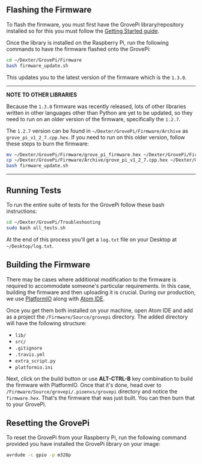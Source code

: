 ## Flashing the Firmware

To flash the firmware, you must first have the GrovePi library/repository installed so for this you must follow the [Getting Started guide](quickstart.md#how-to-install).

Once the library is installed on the Raspberry Pi, run the following commands to have the firmware flashed onto the GrovePi:

```bash
cd ~/Dexter/GrovePi/Firmware
bash firmware_update.sh
```
This updates you to the latest version of the firmware which is the `1.3.0`.

---
**NOTE TO OTHER LIBRARIES**

Because the `1.3.0` firmware was recently released, lots of other libraries written in other languages other than Python are yet to be updated, so
they need to run on an older version of the firmware, specifically the `1.2.7`.

The `1.2.7` version can be found in `~/Dexter/GrovePi/Firmware/Archive` as `grove_pi_v1_2_7.cpp.hex`. If you need to run on this older version, follow these steps to burn the firmware:
```bash
mv ~/Dexter/GrovePi/Firmware/grove_pi_firmware.hex ~/Dexter/GrovePi/Firmware/grove_pi_v1_3_0.hex.bak
cp ~/Dexter/GrovePi/Firmware/Archive/grove_pi_v1_2_7.cpp.hex ~/Dexter/GrovePi/Firmware/grove_pi_firmware.hex
bash firmware_update.sh
```

---

## Running Tests

To run the entire suite of tests for the GrovePi follow these bash instructions:
```bash
cd ~/Dexter/GrovePi/Troubleshooting
sudo bash all_tests.sh
```

At the end of this process you'll get a `log.txt` file on your Desktop at `~/Desktop/log.txt`.

## Building the Firmware

There may be cases where additional modification to the firmware is required to accommodate someone's particular requirements. In this case,
building the firmware and then uploading it is crucial. During our production, we use [PlatformIO](https://platformio.org/) along with [Atom IDE](https://atom.io/).

Once you get them both installed on your machine, open Atom IDE and add as a project the `/Firmware/Source/grovepi` directory. The added directory will have the following structure:

- `lib/`
- `src/`
- `.gitignore`
- `.travis.yml`
- `extra_script.py`
- `platformio.ini`

Next, click on the build button or use **ALT-CTRL-B** key combination to build the firmware with PlatformIO. Once that it's done, head over to `/Firmware/Source/grovepi/.pioenvs/grovepi` directory and notice the `firmware.hex`. That's the firmware that was just built. You can then burn that to your GrovePi.

## Resetting the GrovePi

To reset the GrovePi from your Raspberry Pi, run the following command provided you have installed the GrovePi library on your image:
```bash
avrdude -c gpio -p m328p
```

<!-- ## Enabling Software I2C

The GrovePi and the Raspberry Pi communicate over an I2C connection, but the problem with the Raspberry Pi's HW implementation has to do with the clock stretching mechanism. This mechanism is badly implemented and can lead to corrupted transfers with the GrovePi.

More details on this issue can be found on these tickets: [raspberrypi/linux/issues/254](https://github.com/raspberrypi/linux/issues/254) and [dexterind/grovepi/issues/411](https://github.com/DexterInd/GrovePi/issues/411).

In order to avoid having problems caused by the clock-stretching mechanism, you can use our bit-bang implementation of the I2C that uses the [RPi.GPIO](https://pypi.org/project/RPi.GPIO/) library. In order to have this alternative software I2C used instead, install the [DI-Sensors library](http://di-sensors.readthedocs.io/en/master/quickstart.html#how-to-install-the-di-sensors).

To check which I2C you're using, you can import the `grovepi` module and then check the value of `grovepi.whichI2C` attribute. If it's set to `"periphery"` then it means the HW I2C is used and otherwise if it's set to `"software"` then it's using the DI-Sensors' one which is bit-banged. -->
